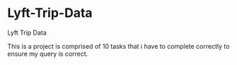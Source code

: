 # Lyft-Trip-Data
Lyft Trip Data

This is a project is comprised of 10 tasks that i have to complete correctly to ensure my query is correct.
